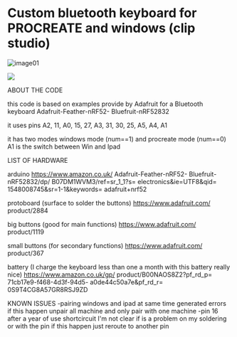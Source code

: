 # Custom bluetooth keyboard for PROCREATE and windows (clip studio)


![image01](https://github.com/Roboxtools/Art_tools/blob/master/image03.jpg?raw=true)

[![](http://img.youtube.com/vi/9TROEPfZXaY/0.jpg)](http://www.youtube.com/watch?v=9TROEPfZXaY "")

ABOUT THE CODE

this code is based on examples provide by Adafruit for a Bluetooth keyboard 
Adafruit-Feather-nRF52- Bluefruit-nRF52832

it uses pins
A2, 11, A0, 15, 27, A3, 31, 30, 25, A5, A4, A1

it has two modes windows mode (num==1) and procreate mode (num==0)
A1 is the switch between Win and Ipad


LIST OF HARDWARE

arduino 
https://www.amazon.co.uk/ Adafruit-Feather-nRF52- Bluefruit-nRF52832/dp/ B07DM1WVM3/ref=sr_1_1?s= electronics&ie=UTF8&qid= 1548008745&sr=1-1&keywords= adafruit+nrf52

protoboard (surface to solder the buttons)
https://www.adafruit.com/ product/2884

big buttons (good for main functions)
https://www.adafruit.com/ product/1119

small buttons (for secondary functions)
https://www.adafruit.com/ product/367

battery (I charge the keyboard less than one a month with this battery really nice)
https://www.amazon.co.uk/gp/ product/B00NAOS8Z2?pf_rd_p= 71cb17e9-f468-4d3f-94d5- a0de44c50a7e&pf_rd_r= 0S9T4CG8A57GR8RSJ9ZD


KNOWN ISSUES
-pairing windows and ipad at same time generated errors if this happen unpair all machine and only pair with one machine
-pin 16 after a year of use shortcircuit I'm not clear if is a problem on my soldering or with the pin if this happen just reroute to another pin

